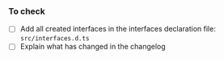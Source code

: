### To check

- [ ] Add all created interfaces in the interfaces declaration file: `src/interfaces.d.ts`
- [ ] Explain what has changed in the changelog
